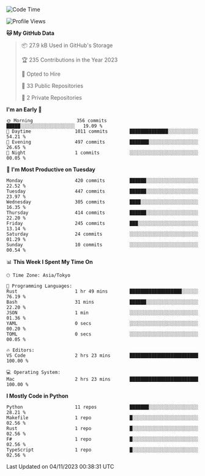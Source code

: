 <!--START_SECTION:waka-->
![Code Time](http://img.shields.io/badge/Code%20Time-723%20hrs%209%20mins-blue)

![Profile Views](http://img.shields.io/badge/Profile%20Views-0-blue)

**🐱 My GitHub Data** 

> 📦 27.9 kB Used in GitHub's Storage 
 > 
> 🏆 235 Contributions in the Year 2023
 > 
> 💼 Opted to Hire
 > 
> 📜 33 Public Repositories 
 > 
> 🔑 2 Private Repositories 
 > 
**I'm an Early 🐤** 

```text
🌞 Morning                356 commits         █████░░░░░░░░░░░░░░░░░░░░   19.09 % 
🌆 Daytime                1011 commits        ██████████████░░░░░░░░░░░   54.21 % 
🌃 Evening                497 commits         ███████░░░░░░░░░░░░░░░░░░   26.65 % 
🌙 Night                  1 commits           ░░░░░░░░░░░░░░░░░░░░░░░░░   00.05 % 
```
📅 **I'm Most Productive on Tuesday** 

```text
Monday                   420 commits         ██████░░░░░░░░░░░░░░░░░░░   22.52 % 
Tuesday                  447 commits         ██████░░░░░░░░░░░░░░░░░░░   23.97 % 
Wednesday                305 commits         ████░░░░░░░░░░░░░░░░░░░░░   16.35 % 
Thursday                 414 commits         ██████░░░░░░░░░░░░░░░░░░░   22.20 % 
Friday                   245 commits         ███░░░░░░░░░░░░░░░░░░░░░░   13.14 % 
Saturday                 24 commits          ░░░░░░░░░░░░░░░░░░░░░░░░░   01.29 % 
Sunday                   10 commits          ░░░░░░░░░░░░░░░░░░░░░░░░░   00.54 % 
```


📊 **This Week I Spent My Time On** 

```text
🕑︎ Time Zone: Asia/Tokyo

💬 Programming Languages: 
Rust                     1 hr 49 mins        ███████████████████░░░░░░   76.19 % 
Bash                     31 mins             ██████░░░░░░░░░░░░░░░░░░░   22.20 % 
JSON                     1 min               ░░░░░░░░░░░░░░░░░░░░░░░░░   01.36 % 
YAML                     0 secs              ░░░░░░░░░░░░░░░░░░░░░░░░░   00.20 % 
TOML                     0 secs              ░░░░░░░░░░░░░░░░░░░░░░░░░   00.05 % 

🔥 Editors: 
VS Code                  2 hrs 23 mins       █████████████████████████   100.00 % 

💻 Operating System: 
Mac                      2 hrs 23 mins       █████████████████████████   100.00 % 
```

**I Mostly Code in Python** 

```text
Python                   11 repos            ███████░░░░░░░░░░░░░░░░░░   28.21 % 
Makefile                 1 repo              █░░░░░░░░░░░░░░░░░░░░░░░░   02.56 % 
Rust                     1 repo              █░░░░░░░░░░░░░░░░░░░░░░░░   02.56 % 
F#                       1 repo              █░░░░░░░░░░░░░░░░░░░░░░░░   02.56 % 
TypeScript               1 repo              █░░░░░░░░░░░░░░░░░░░░░░░░   02.56 % 
```




 Last Updated on 04/11/2023 00:38:31 UTC
<!--END_SECTION:waka-->
